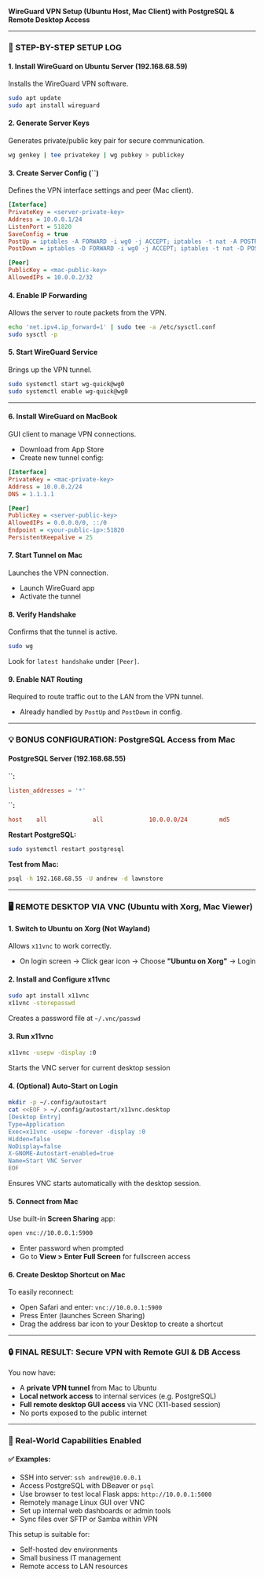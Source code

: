 **WireGuard VPN Setup (Ubuntu Host, Mac Client) with PostgreSQL & Remote Desktop Access**

---

### 🔧 STEP-BY-STEP SETUP LOG

#### **1. Install WireGuard on Ubuntu Server (192.168.68.59)**

Installs the WireGuard VPN software.

```bash
sudo apt update
sudo apt install wireguard
```

#### **2. Generate Server Keys**

Generates private/public key pair for secure communication.

```bash
wg genkey | tee privatekey | wg pubkey > publickey
```

#### **3. Create Server Config (**\`\`**)**

Defines the VPN interface settings and peer (Mac client).

```ini
[Interface]
PrivateKey = <server-private-key>
Address = 10.0.0.1/24
ListenPort = 51820
SaveConfig = true
PostUp = iptables -A FORWARD -i wg0 -j ACCEPT; iptables -t nat -A POSTROUTING -o eno1 -j MASQUERADE
PostDown = iptables -D FORWARD -i wg0 -j ACCEPT; iptables -t nat -D POSTROUTING -o eno1 -j MASQUERADE

[Peer]
PublicKey = <mac-public-key>
AllowedIPs = 10.0.0.2/32
```

#### **4. Enable IP Forwarding**

Allows the server to route packets from the VPN.

```bash
echo 'net.ipv4.ip_forward=1' | sudo tee -a /etc/sysctl.conf
sudo sysctl -p
```

#### **5. Start WireGuard Service**

Brings up the VPN tunnel.

```bash
sudo systemctl start wg-quick@wg0
sudo systemctl enable wg-quick@wg0
```

---

#### **6. Install WireGuard on MacBook**

GUI client to manage VPN connections.

- Download from App Store
- Create new tunnel config:

```ini
[Interface]
PrivateKey = <mac-private-key>
Address = 10.0.0.2/24
DNS = 1.1.1.1

[Peer]
PublicKey = <server-public-key>
AllowedIPs = 0.0.0.0/0, ::/0
Endpoint = <your-public-ip>:51820
PersistentKeepalive = 25
```

#### **7. Start Tunnel on Mac**

Launches the VPN connection.

- Launch WireGuard app
- Activate the tunnel

#### **8. Verify Handshake**

Confirms that the tunnel is active.

```bash
sudo wg
```

Look for `latest handshake` under `[Peer]`.

#### **9. Enable NAT Routing**

Required to route traffic out to the LAN from the VPN tunnel.

- Already handled by `PostUp` and `PostDown` in config.

---

### 💡 BONUS CONFIGURATION: PostgreSQL Access from Mac

#### **PostgreSQL Server (192.168.68.55)**

\`\`**:**

```conf
listen_addresses = '*'
```

\`\`**:**

```conf
host    all             all             10.0.0.0/24         md5
```

**Restart PostgreSQL:**

```bash
sudo systemctl restart postgresql
```

**Test from Mac:**

```bash
psql -h 192.168.68.55 -U andrew -d lawnstore
```

---

### 🖥️ REMOTE DESKTOP VIA VNC (Ubuntu with Xorg, Mac Viewer)

#### **1. Switch to Ubuntu on Xorg (Not Wayland)**

Allows `x11vnc` to work correctly.

- On login screen → Click gear icon → Choose **"Ubuntu on Xorg"** → Login

#### **2. Install and Configure x11vnc**

```bash
sudo apt install x11vnc
x11vnc -storepasswd
```

Creates a password file at `~/.vnc/passwd`

#### **3. Run x11vnc**

```bash
x11vnc -usepw -display :0
```

Starts the VNC server for current desktop session

#### **4. (Optional) Auto-Start on Login**

```bash
mkdir -p ~/.config/autostart
cat <<EOF > ~/.config/autostart/x11vnc.desktop
[Desktop Entry]
Type=Application
Exec=x11vnc -usepw -forever -display :0
Hidden=false
NoDisplay=false
X-GNOME-Autostart-enabled=true
Name=Start VNC Server
EOF
```

Ensures VNC starts automatically with the desktop session.

#### **5. Connect from Mac**

Use built-in **Screen Sharing** app:

```bash
open vnc://10.0.0.1:5900
```

- Enter password when prompted
- Go to **View > Enter Full Screen** for fullscreen access

#### **6. Create Desktop Shortcut on Mac**

To easily reconnect:

- Open Safari and enter: `vnc://10.0.0.1:5900`
- Press Enter (launches Screen Sharing)
- Drag the address bar icon to your Desktop to create a shortcut

---

### 🔒 FINAL RESULT: Secure VPN with Remote GUI & DB Access

You now have:

- A **private VPN tunnel** from Mac to Ubuntu
- **Local network access** to internal services (e.g. PostgreSQL)
- **Full remote desktop GUI access** via VNC (X11-based session)
- No ports exposed to the public internet

---

### 🤔 Real-World Capabilities Enabled

#### ✅ Examples:

- SSH into server: `ssh andrew@10.0.0.1`
- Access PostgreSQL with DBeaver or `psql`
- Use browser to test local Flask apps: `http://10.0.0.1:5000`
- Remotely manage Linux GUI over VNC
- Set up internal web dashboards or admin tools
- Sync files over SFTP or Samba within VPN

This setup is suitable for:

- Self-hosted dev environments
- Small business IT management
- Remote access to LAN resources
